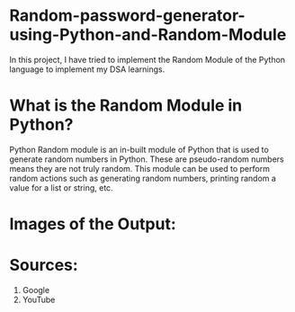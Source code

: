 # Random-password-generator-using-Python-and-Random-Module
In this project, I have tried to implement the Random Module of the Python language to implement my DSA learnings.

# What is the Random Module in Python?
Python Random module is an in-built module of Python that is used to generate random numbers in Python. These are pseudo-random numbers means they are not truly random. This module can be used to perform random actions such as generating random numbers, printing random a value for a list or string, etc.

# Images of the Output:

# Sources:
1. Google
2. YouTube
